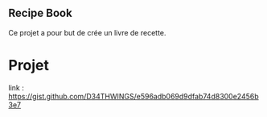 ## Recipe Book

 Ce projet a pour but de crée un livre de recette.


# Projet

link : https://gist.github.com/D34THWINGS/e596adb069d9dfab74d8300e2456b3e7
